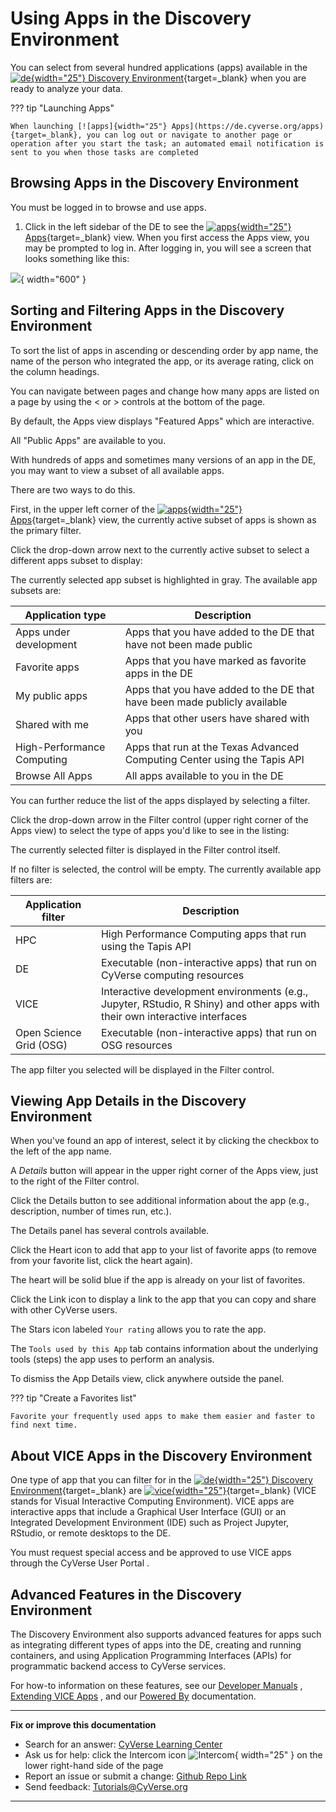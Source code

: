 # Using Apps in the Discovery Environment

[de]: ../assets/de/logos/deIcon.svg
[data]: ../assets/de/menu_items/dataIcon.svg
[analyses]: ../assets/de/menu_items/analysisIcon.svg
[apps]: ../assets/de/menu_items/appsIcon.svg
[help]: ../assets/de/menu_items/helpIcon.svg
[home]: ../assets/de/menu_items/homeIcon.svg
[profile]: ../assets/de/icons/userIcon.svg
[vice]: ../assets/de/logos/deviceIcon.svg

You can select from several hundred applications (apps) available in the [![de]{width="25"} Discovery Environment](https://de.cyverse.org){target=_blank} when you are ready to analyze your data.

??? tip "Launching Apps"

    When launching [![apps]{width="25"} Apps](https://de.cyverse.org/apps){target=_blank}, you can log out or navigate to another page or operation after you start the task; an automated email notification is sent to you when those tasks are completed

## Browsing Apps in the Discovery Environment

You must be logged in to browse and use apps.

1. Click in the left sidebar of the DE to see the [![apps]{width="25"} Apps](https://de.cyverse.org/apps){target=_blank} view. When you first access the Apps view, you may be prompted to log in. After logging in, you will see a screen that looks something like this:

![](../assets/de/de_apps_screen.png){ width="600" }

## Sorting and Filtering Apps in the Discovery Environment

To sort the list of apps in ascending or descending order by app name, the name of the person who integrated the app, or its average rating, click on the column headings. 

You can navigate between pages and change how many apps are listed on a page by using the < or > controls at the bottom of the page.

By default, the Apps view displays "Featured Apps" which are interactive.

All "Public Apps" are available to you. 

With hundreds of apps and sometimes many versions of an app in the DE, you may want to view a subset of all available apps. 

There are two ways to do this. 

First, in the upper left corner of the [![apps]{width="25"} Apps](https://de.cyverse.org/apps){target=_blank} view, the currently active subset of apps is shown as the primary filter. 

Click the drop-down arrow next to the currently active subset to select a different apps subset to display:

The currently selected app subset is highlighted in gray. The available app subsets are:

| Application type | Description |
|------------------|-------------|
| Apps under development | Apps that you have added to the DE that have not been made public |
| Favorite apps | Apps that you have marked as favorite apps in the DE |
| My public apps | Apps that you have added to the DE that have been made publicly available |
| Shared with me | Apps that other users have shared with you |
| High-Performance Computing | Apps that run at the Texas Advanced Computing Center using the Tapis API |
| Browse All Apps | All apps available to you in the DE |

You can further reduce the list of the apps displayed by selecting a filter. 

Click the drop-down arrow in the Filter control (upper right corner of the Apps view) to select the type of apps you'd like to see in the listing:

The currently selected filter is displayed in the Filter control itself.

If no filter is selected, the control will be empty. The currently available app filters are:

| Application filter | Description |
|--------------------|-------------|
| HPC | High Performance Computing apps that run using the Tapis API |
| DE | Executable (non-interactive apps) that run on CyVerse computing resources |
| VICE | Interactive development environments (e.g., Jupyter, RStudio, R Shiny) and other apps with their own interactive interfaces |
| Open Science Grid (OSG) | Executable (non-interactive apps) that run on OSG resources |

The app filter you selected will be displayed in the Filter control.

## Viewing App Details in the Discovery Environment

When you've found an app of interest, select it by clicking the checkbox to the left of the app name. 

A *Details* button will appear in the upper right corner of the Apps view, just to the right of the Filter control.

Click the Details button to see additional information about the app (e.g., description, number of times run, etc.).

The Details panel has several controls available. 

Click the Heart icon to add that app to your list of favorite apps (to remove from your favorite list, click the heart again). 

The heart will be solid blue if the app is already on your list of favorites. 

Click the Link icon to display a link to the app that you can copy and share with other CyVerse users. 

The Stars icon labeled `Your rating` allows you to rate the app. 

The `Tools used by this App` tab contains information about the underlying tools (steps) the app uses to perform an analysis. 

To dismiss the App Details view, click anywhere outside the panel.

??? tip "Create a Favorites list"

    Favorite your frequently used apps to make them easier and faster to find next time.

## About VICE Apps in the Discovery Environment

One type of app that you can filter for in the [![de]{width="25"} Discovery Environment](https://de.cyverse.org){target=_blank} are [![vice]{width="25"}](https://de.cyverse.org){target=_blank} (VICE stands for Visual Interactive Computing Environment). VICE apps are interactive apps that include a Graphical User Interface (GUI) or an Integrated Development Environment (IDE) such as Project Jupyter, RStudio, or remote desktops to the DE.

You must request special access and be approved to use VICE apps through the CyVerse User Portal .

## Advanced Features in the Discovery Environment

The Discovery Environment also supports advanced features for apps such as integrating different types of apps into the DE, creating and running containers, and using Application Programming Interfaces (APIs) for programmatic backend access to CyVerse services. 

For how-to information on these features, see our [Developer Manuals](../manuals.md) , [Extending VICE Apps](../vice/extend_apps.md) , and our [Powered By](../powered_by.md) documentation.

-----------------------------------------------------------------------

**Fix or improve this documentation**

  - Search for an answer:
     [CyVerse Learning Center](https://learning.cyverse.org)
  - Ask us for help:
    click the Intercom icon ![Intercom](../assets/intercom.png){ width="25" } on the lower right-hand side of the page
  - Report an issue or submit a change:
    [Github Repo Link](https://github.com/cyverse-learning-materials/)
  - Send feedback: <Tutorials@CyVerse.org>
  
------------------------------------------------------------------------
